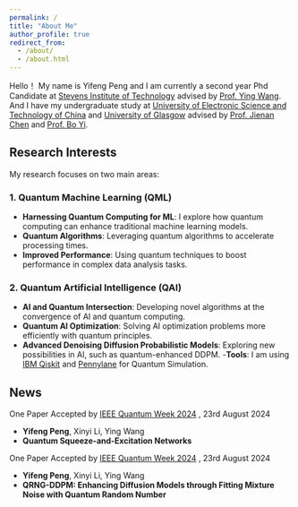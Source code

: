 ```yaml
---
permalink: /
title: "About Me"
author_profile: true
redirect_from: 
  - /about/
  - /about.html
---
```


Hello！ My name is Yifeng Peng and I am currently a second year Phd Candidate at [Stevens Institute of Technology](https://www.stevens.edu/) advised by [Prof. Ying Wang](https://www.stevens.edu/profile/ywang6). And I have my undergraduate study at [University of Electronic Science and Technology of China](https://en.uestc.edu.cn/) and [University of Glasgow](https://www.gla.ac.uk/) advised by [Prof. Jienan Chen](https://scholar.google.ca/citations?user=uAkKmZUAAAAJ&hl=en&oi=ao) and [Prof. Bo Yi](https://faculty.uestc.edu.cn/yibo/en/index.htm).

## Research Interests <i class="fas fa-flask"></i>

My research focuses on two main areas:

### 1. Quantum Machine Learning (QML) <i class="fas fa-atom"></i>
- **Harnessing Quantum Computing for ML**: I explore how quantum computing can enhance traditional machine learning models.
- **Quantum Algorithms**: Leveraging quantum algorithms to accelerate processing times.
- **Improved Performance**: Using quantum techniques to boost performance in complex data analysis tasks.

### 2. Quantum Artificial Intelligence (QAI) <i class="fas fa-brain"></i>
- **AI and Quantum Intersection**: Developing novel algorithms at the convergence of AI and quantum computing.
- **Quantum AI Optimization**: Solving AI optimization problems more efficiently with quantum principles.
- **Advanced Denoising Diffusion Probabilistic Models**: Exploring new possibilities in AI, such as quantum-enhanced DDPM.
-**Tools**: I am using [IBM Qiskit](https://www.ibm.com/quantum/qiskit) and [Pennylane](https://pennylane.ai/) for Quantum Simulation.

## News <i class="fa-solid fa-font-awesome"></i> 

<i class="fa-solid fa-wand-magic-sparkles"></i> One Paper Accepted by [IEEE Quantum Week 2024](https://qce.quantum.ieee.org/2024/) , 23rd August 2024
- **Yifeng Peng**, Xinyi Li, Ying Wang
- **Quantum Squeeze-and-Excitation Networks**

<i class="fa-solid fa-wand-magic-sparkles"></i> One Paper Accepted by [IEEE Quantum Week 2024](https://qce.quantum.ieee.org/2024/) , 23rd August 2024
- **Yifeng Peng**, Xinyi Li, Ying Wang
- **QRNG-DDPM: Enhancing Diffusion Models through Fitting Mixture Noise with Quantum Random Number**



<script type='text/javascript' id='clustrmaps' src='//cdn.clustrmaps.com/map_v2.js?cl=ffffff&w=250&t=n&d=dechcSMjaGO07G6CymH4u-Bg05CWw8GLJyjQW_JhEZg'></script>
